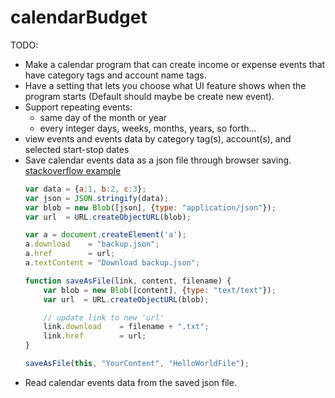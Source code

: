 # calendarBudget

TODO:
- Make a calendar program that can create income or expense events that have category tags and account name tags.
- Have a setting that lets you choose what UI feature shows when the program starts (Default should maybe be create new event).
- Support repeating events: 
	- same day of the month or year
	- every integer days, weeks, months, years, so forth...
- view events and events data by category tag(s), account(s), and selected start-stop dates
- Save calendar events data as a json file through browser saving.
	[stackoverflow example](https://stackoverflow.com/questions/16329293/save-json-string-to-client-pc-using-html5-api)
	```javascript
	var data = {a:1, b:2, c:3};
	var json = JSON.stringify(data);
	var blob = new Blob([json], {type: "application/json"});
	var url  = URL.createObjectURL(blob);
	
	var a = document.createElement('a');
	a.download    = "backup.json";
	a.href        = url;
	a.textContent = "Download backup.json";

	```
	```javascript
	function saveAsFile(link, content, filename) {
		var blob = new Blob([content], {type: "text/text"});
		var url  = URL.createObjectURL(blob);

		// update link to new 'url'
		link.download    = filename + ".txt";
		link.href        = url;
	}

	saveAsFile(this, "YourContent", "HelloWorldFile");
	```
- Read calendar events data from the saved json file.
